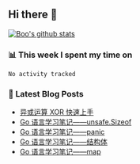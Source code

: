 ## Hi there 👋

[![Boo's github stats](https://github-readme-stats.vercel.app/api?username=0xAiKang)](https://github.com/anuraghazra/github-readme-stats)

<!-- [![Most Used Langs](https://github-readme-stats.vercel.app/api/top-langs/?username=0xAiKang)](https://github.com/anuraghazra/github-readme-stats) -->

### 📊 This week I spent my time on
<!--START_SECTION:waka-->

```text
No activity tracked
```

<!--END_SECTION:waka-->

### 📕 Latest Blog Posts
<!-- BLOG-POST-LIST:START -->
- [异或运算 XOR 快速上手](https://www.0x2beace.com/different-calculations-xor-rapid-skill/)
- [Go 语言学习笔记——unsafe.Sizeof](https://www.0x2beace.com/go-language-study-notes-unsafe-Sizeof/)
- [Go 语言学习笔记——panic](https://www.0x2beace.com/go-language-study-notes-panic/)
- [Go 语言学习笔记——结构体](https://www.0x2beace.com/go-language-study-notes-struct/)
- [Go 语言学习笔记——map](https://www.0x2beace.com/go-language-study-notes-map/)
<!-- BLOG-POST-LIST:END -->

